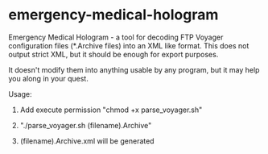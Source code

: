 # emergency-medical-hologram
Emergency Medical Hologram - a tool for decoding FTP Voyager configuration files (*.Archive files) into an XML like format.
This does not output strict XML, but it should be enough for export purposes.

It doesn't modify them into anything usable by any program, but it may help you along in your quest.

Usage:

1) Add execute permission "chmod +x parse_voyager.sh"

2) "./parse_voyager.sh (filename).Archive"

3) (filename).Archive.xml will be generated
